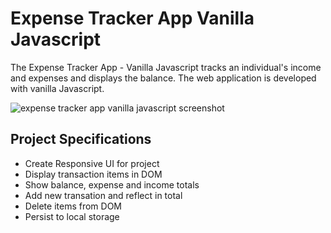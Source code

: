 # Expense Tracker App Vanilla Javascript

The Expense Tracker App - Vanilla Javascript tracks an individual's income and expenses and displays the balance.  The web application is developed with vanilla Javascript.

![expense tracker app vanilla javascript screenshot](./README_SCREENSHOTS/EXPENSE_TRACKING_APP_VANILLA_JAVASCRIPT.png)

## Project Specifications

- Create Responsive UI for project
- Display transaction items in DOM
- Show balance, expense and income totals
- Add new transation and reflect in total
- Delete items from DOM
- Persist to local storage
